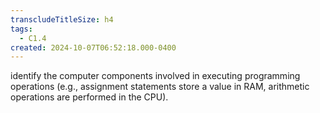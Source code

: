 ```yaml
---
transcludeTitleSize: h4
tags:
  - C1.4
created: 2024-10-07T06:52:18.000-0400
---
```

identify the computer components involved in executing programming operations (e.g., assignment statements store a value in RAM, arithmetic operations are performed in the CPU).